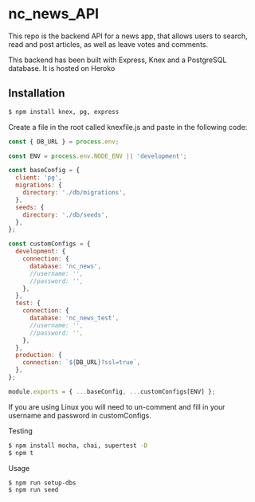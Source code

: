 # nc_news_API

This repo is the backend API for a news app, that allows users to search, read and post articles, as well as leave votes and comments.

This backend has been built with Express, Knex and a PostgreSQL database. It is hosted on Heroko

## Installation

```bash
$ npm install knex, pg, express
```

Create a file in the root called knexfile.js and paste in the following code:

```js
const { DB_URL } = process.env;

const ENV = process.env.NODE_ENV || 'development';

const baseConfig = {
  client: 'pg',
  migrations: {
    directory: './db/migrations',
  },
  seeds: {
    directory: './db/seeds',
  },
};

const customConfigs = {
  development: {
    connection: {
      database: 'nc_news',
      //username: '',
      //password: '',
    },
  },
  test: {
    connection: {
      database: 'nc_news_test',
      //username: '',
      //password: '',
    },
  },
  production: {
    connection: `${DB_URL}?ssl=true`,
  },
};

module.exports = { ...baseConfig, ...customConfigs[ENV] };

```

If you are using Linux you will need to un-comment and fill in your username and password in customConfigs.

Testing
```bash
$ npm install mocha, chai, supertest -D
$ npm t
```

Usage
```bash
$ npm run setup-dbs
$ npm run seed
```
